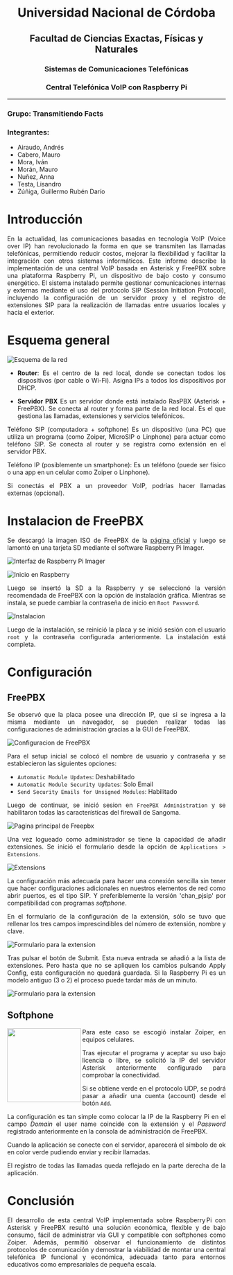 <center>

# Universidad Nacional de Córdoba

## Facultad de Ciencias Exactas, Físicas y Naturales

### Sistemas de Comunicaciones Telefónicas
### **Central Telefónica VoIP con Raspberry Pi**

</center>

-------

### Grupo: <strong> Transmitiendo Facts </strong>

### Integrantes:
  - Airaudo, Andrés
  - Cabero, Mauro
  - Mora, Iván
  - Morán, Mauro
  - Nuñez, Anna
  - Testa, Lisandro
  - Zúñiga, Guillermo Rubén Darío

<div align = "justify">

# Introducción

En la actualidad, las comunicaciones basadas en tecnología VoIP (Voice over IP) han revolucionado la forma en que se transmiten las llamadas telefónicas, permitiendo reducir costos, mejorar la flexibilidad y facilitar la integración con otros sistemas informáticos. Este informe describe la implementación de una central VoIP basada en Asterisk y FreePBX sobre una plataforma Raspberry Pi, un dispositivo de bajo costo y consumo energético. El sistema instalado permite gestionar comunicaciones internas y externas mediante el uso del protocolo SIP (Session Initiation Protocol), incluyendo la configuración de un servidor proxy y el registro de extensiones SIP para la realización de llamadas entre usuarios locales y hacia el exterior.

# Esquema general

![Esquema de la red](img/diagrama_red.jpg)

- **Router**:
Es el centro de la red local, donde se conectan todos los dispositivos (por cable o Wi-Fi). Asigna IPs a todos los dispositivos por DHCP.

- **Servidor PBX**
Es un servidor donde está instalado RasPBX (Asterisk + FreePBX). Se conecta al router y forma parte de la red local. Es el que gestiona las llamadas, extensiones y servicios telefónicos.

Teléfono SIP (computadora + softphone)
Es un dispositivo (una PC) que utiliza un programa (como Zoiper, MicroSIP o Linphone) para actuar como teléfono SIP.
Se conecta al router y se registra como extensión en el servidor PBX.

Teléfono IP (posiblemente un smartphone): Es un teléfono (puede ser físico o una app en un celular como Zoiper o Linphone).

Si conectás el PBX a un proveedor VoIP, podrías hacer llamadas externas (opcional).

# Instalacion de FreePBX

Se descargó la imagen ISO de FreePBX de la [página oficial](https://www.freepbx.org/sngfd12/) y luego se lamontó en una tarjeta SD mediante el software Raspberry Pi Imager.

![Interfaz de Raspberry Pi Imager](img/imager.webp)

![Inicio en Raspberry](img/inicio.png)

Luego se insertó la SD a la Raspberry y se seleccionó la versión recomendada de FreePBX con la opción de instalación gráfica. Mientras se instala, se puede cambiar la contraseña de inicio en `Root Password`.

![Instalacion](img/sangoma.png)

Luego de la instalación, se reinició la placa y se inició sesión con el usuario `root` y la contraseña configurada anteriormente. La instalación está completa.

# Configuración

## FreePBX

Se observó que la placa posee una dirección IP, que si se ingresa a la misma mediante un navegador, se pueden realizar todas las configuraciones de administración gracias a la GUI de FreePBX.

![Configuracion de FreePBX](img/freepbx_inicio.png)

Para el setup inicial se colocó el nombre de usuario y contraseña y se establecieron las siguientes opciones:

- `Automatic Module Updates`: Deshabilitado
- `Automatic Module Security Updates`: Solo Email
- `Send Security Emails for Unsigned Modules`: Habilitado

Luego de continuar, se inició sesion en `FreePBX Administration` y se habilitaron todas las características del firewall de Sangoma.

![Pagina principal de Freepbx](img/freepbx_overview.png)

Una vez logueado como administrador se tiene la capacidad de añadir extensiones. Se inició el formulario desde la opción de `Applications > Extensions`.

![Extensions](img/freepbx_ext.png)

La configuración más adecuada para hacer una conexión sencilla sin tener que hacer configuraciones adicionales en nuestros elementos de red como abrir puertos, es el tipo SIP. Y preferiblemente la versión 'chan_pjsip' por compatibilidad con programas _softphone_.

En el formulario de la configuración de la extensión, sólo se tuvo que rellenar los tres campos imprescindibles del número de extensión, nombre y clave.

![Formulario para la extension](img/freepbx_confext.png)

Tras pulsar el botón de Submit. Esta nueva entrada se añadió a la lista de extensiones. Pero hasta que no se apliquen los cambios pulsando Apply Config, esta configuración no quedará guardada. Si la Raspberry Pi es un modelo antiguo (3 o 2) el proceso puede tardar más de un minuto.

![Formulario para la extension](img/freepbx_ext_grupo.png)

## Softphone

<img src="./img/zoiper_start.jpg" width=170 align="left" />

Para este caso se escogió instalar Zoiper, en equipos celulares.

Tras ejecutar el programa y aceptar su uso bajo licencia o libre, se solicitó la IP del servidor Asterisk anteriormente configurado para comprobar la conectividad.

Si se obtiene verde en el protocolo UDP, se podrá pasar a añadir una cuenta (account) desde el botón `Add`.

La configuración es tan simple como colocar la IP de la Raspberry Pi en el campo _Domain_ el user name coincide con la extensión y el _Password_ registrado anteriormente en la consola de administración de FreePBX.

Cuando la aplicación se conecte con el servidor, aparecerá el símbolo de ok en color verde pudiendo enviar y recibir llamadas.

El registro de todas las llamadas queda reflejado en la parte derecha de la aplicación.

# Conclusión

El desarrollo de esta central VoIP implementada sobre Raspberry Pi con Asterisk y FreePBX resultó una solución económica, flexible y de bajo consumo, fácil de administrar vía GUI y compatible con softphones como Zoiper. Además, permitió observar el funcionamiento de distintos protocolos de comunicación y demostrar la viabilidad de montar una central telefónica IP funcional y económica, adecuada tanto para entornos educativos como empresariales de pequeña escala.